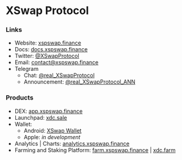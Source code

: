 # XSwap Protocol
### Links
- Website: [xspswap.finance](https://xspswap.finance/)
- Docs: [docs.xspswap.finance](https://docs.xspswap.finance/xswap-protocol/)
- Twitter: [@XSwapProtocol](https://twitter.com/XSwapProtocol)
- Email: [contact@xspswap.finance](mailto:contact@xspswap.finance)
- Telegram
  - Chat: [@real_XSwapProtocol](https://t.me/real_XSwapProtocol)
  - Announcement: [@real_XSwapProtocol_ANN](https://t.me/real_XSwapProtocol_ANN)



### Products
- DEX: [app.xspswap.finance](https://app.xspswap.finance/)
- Launchpad: [xdc.sale](https://xdc.sale/)
- Wallet:
  - Android: [XSwap Wallet](https://play.google.com/store/apps/details?id=com.finance.xspswap)
  - Apple: *in development*
- Analytics | Charts: [analytics.xspswap.finance](https://analytics.xspswap.finance/)
- Farming and Staking Platform: [farm.xspswap.finance](https://farm.xspswap.finance/) | [xdc.farm](https://xdc.farm/)

